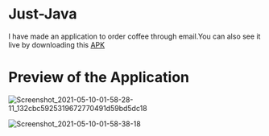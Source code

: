 # Just-Java
I have made an application to order coffee through email.You can also see it live by downloading this [APK]()

# Preview of the Application
![Screenshot_2021-05-10-01-58-28-11_132cbc5925319672770491d59bd5dc18](https://user-images.githubusercontent.com/78533628/117586259-b7808100-b134-11eb-800b-23b652cd7e6f.jpg)

![Screenshot_2021-05-10-01-58-38-18](https://user-images.githubusercontent.com/78533628/117586263-bc453500-b134-11eb-8a1c-dc9fb214b17c.jpg)
